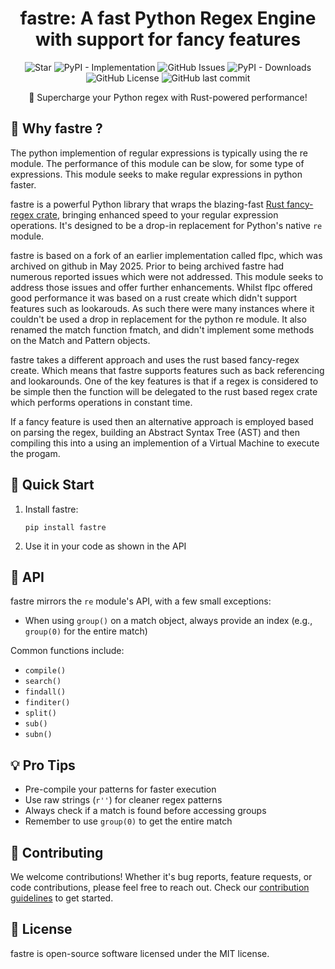 <div align="center">
  

  # fastre: A fast Python Regex Engine with support for fancy features

  ![Star](https://img.shields.io/badge/Please%20Give%20A%20Star%20%E2%AD%90-30323D?style=flat-square)
  ![PyPI - Implementation](https://img.shields.io/pypi/implementation/fastre?style=flat-square)
  ![GitHub Issues](https://img.shields.io/github/issues/hugopendlebury/fastre?style=flat-square)
  ![PyPI - Downloads](https://img.shields.io/pypi/dd/fastre?style=flat-square)
  ![GitHub License](https://img.shields.io/github/license/hugopendlebury/fastre?style=flat-square)
  ![GitHub last commit](https://img.shields.io/github/last-commit/hugopendlebury/fastre?display_timestamp=committer&style=flat-square)

  🚀 Supercharge your Python regex with Rust-powered performance!
</div>

## 🌟 Why fastre ?

The python implemention of regular expressions is typically using the re module. The performance of this module can be slow, for some type of expressions.
This module seeks to make regular expressions in python faster. 

fastre is a powerful Python library that wraps the blazing-fast [Rust fancy-regex crate](https://crates.io/crates/fancy-regex), bringing enhanced speed to your regular expression operations. It's designed to be a drop-in replacement for Python's native `re` module.

fastre is based on a fork of an earlier implementation called flpc, which was archived on github in May 2025. Prior to being archived
fastre had numerous reported issues which were not addressed. This module seeks to address those issues and offer further enhancements.
Whilst flpc offered good performance it was based on a rust create which didn't support features such as lookarouds. As such there were many
instances where it couldn't be used a drop in replacement for the python re module. It also renamed the match function
fmatch, and didn't implement some methods on the Match and Pattern objects.

fastre takes a different approach and uses the rust based fancy-regex create. Which means that fastre supports features such as back referencing and lookarounds. One of the key features is that if a regex is considered to be simple then the function will be delegated to the rust based regex crate which
performs operations in constant time.

If a fancy feature is used then an alternative approach is employed based on parsing the regex, building
an Abstract Syntax Tree (AST) and then compiling this into a using an implemention of a Virtual
Machine to execute the progam.


## 🚀 Quick Start

1. Install fastre:
   ```
   pip install fastre
   ```

2. Use it in your code as shown in the API

## 🔧 API

fastre mirrors the `re` module's API, with a few small exceptions:

- When using `group()` on a match object, always provide an index (e.g., `group(0)` for the entire match)

Common functions include:

- `compile()`
- `search()`
- `findall()`
- `finditer()`
- `split()`
- `sub()`
- `subn()`

## 💡 Pro Tips

- Pre-compile your patterns for faster execution
- Use raw strings (`r''`) for cleaner regex patterns
- Always check if a match is found before accessing groups
- Remember to use `group(0)` to get the entire match

## 🤝 Contributing

We welcome contributions! Whether it's bug reports, feature requests, or code contributions, please feel free to reach out. Check our [contribution guidelines](CONTRIBUTING.md) to get started.

## 📄 License

fastre is open-source software licensed under the MIT license.